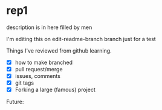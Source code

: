 # rep1
description is in here filled by men


I'm editing this on edit-readme-branch branch just for a test


Things I've reviewed from github learning.
- [x] how to make branched
- [x] pull request/merge
- [x] issues, comments
- [x] git tags
- [x] Forking a large (famous) project

Future:


